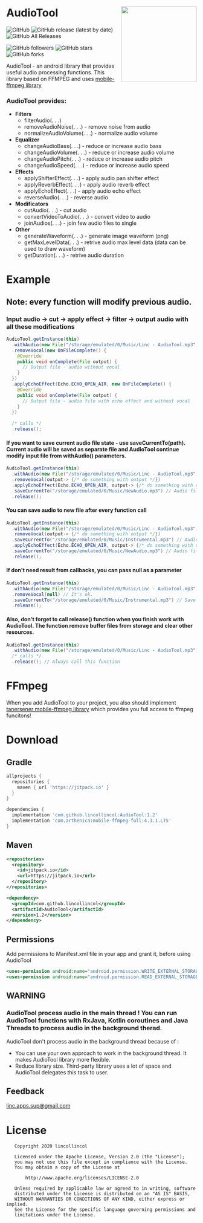 # AudioTool<img align="right" src="https://github.com/lincollincol/AudioTool/blob/master/img/audio_tool_logo.png" width="200" height="200">
![GitHub](https://img.shields.io/github/license/lincollincol/AudioTool?style=flat-square)
![GitHub release (latest by date)](https://img.shields.io/github/v/release/lincollincol/AudioTool?style=flat-square)
![GitHub All Releases](https://img.shields.io/github/downloads/lincollincol/AudioTool/total?color=%23ffaa&style=flat-square)

![GitHub followers](https://img.shields.io/github/followers/lincollincol?style=social)
![GitHub stars](https://img.shields.io/github/stars/lincollincol/AudioTool?style=social)
![GitHub forks](https://img.shields.io/github/forks/lincollincol/AudioTool?style=social)

AudioTool - an android library that provides useful audio processing functions. This library based on FFMPEG and uses <a href="https://github.com/tanersener/mobile-ffmpeg">mobile-ffmpeg library</a>

### AudioTool provides:

<ul>
  <li> <b>Filters</b>
    <ul>
      <li>filterAudio(. . .)</li>
      <li>removeAudioNoise(. . .) - remove noise from audio</li>
      <li>normalizeAudioVolume(. . .) - normalize audio volume</li>
    </ul>
  </li>
  <li> <b>Equalizer</b>
    <ul>
      <li>changeAudioBass(. . .) - reduce or increase audio bass</li>
      <li>changeAudioVolume(. . .) - reduce or increase audio volume</li>
      <li>changeAudioPitch(. . .) - reduce or increase audio pitch</li>
      <li>changeAudioSpeed(. . .) - reduce or increase audio speed</li>
    </ul>
  </li>
  <li> <b>Effects</b>
     <ul>
      <li>applyShifterEffect(. . .) - apply audio pan shifter effect</li>
      <li>applyReverbEffect(. . .) - apply audio reverb effect</li>
      <li>applyEchoEffect(. . .) - apply audio echo effect</li>
      <li>reverseAudio(. . .) - reverse audio</li>
    </ul>
  </li>
    <li> <b>Modificators</b>
     <ul>
      <li>cutAudio(. . .) - cut audio</li>
      <li>convertVideoToAudio(. . .) - convert video to audio</li>
      <li>joinAudios(. . .) - join few audio files to single</li>
    </ul>
  </li>
  </li>
    <li> <b>Other</b>
     <ul>
      <li>generateWaveform(. . .) - generate image waveform (png)</li>
      <li>getMaxLevelData(. . .) - retrive audio max level data (data can be used to draw waveform)</li>
      <li>getDuration(. . .) - retrive audio duration</li>
    </ul>
  </li>
</ul>

# Example
## Note: every function will modify previous audio.
### Input audio -> cut -> apply effect -> filter -> output audio with all these modifications
``` java
AudioTool.getInstance(this)
  .withAudio(new File("/storage/emulated/0/Music/Linc - AudioTool.mp3"))
  .removeVocal(new OnFileComplete() {
    @Override
    public void onComplete(File output) {
      // Output file - audio without vocal
    }
  })
  .applyEchoEffect(Echo.ECHO_OPEN_AIR, new OnFileComplete() {
    @Override
    public void onComplete(File output) {
      // Output file - audio file with echo effect and without vocal 
    }
  })
                      
  /* calls */
  .release();
```
#### If you want to save current audio file state - use saveCurrentTo(path). Current audio will be saved as separate file and AudioTool continue modify input file from withAudio() parameters.
``` java
AudioTool.getInstance(this)
  .withAudio(new File("/storage/emulated/0/Music/Linc - AudioTool.mp3"))
  .removeVocal(output-> {/* do something with output */})
  .applyEchoEffect(Echo.ECHO_OPEN_AIR, output-> {/* do something with output */})
  .saveCurrentTo("/storage/emulated/0/Music/NewAudio.mp3") // Audio file with echo and without vocal
  .release();
```
#### You can save audio to new file after every function call
``` java
AudioTool.getInstance(this)
  .withAudio(new File("/storage/emulated/0/Music/Linc - AudioTool.mp3"))
  .removeVocal(output-> {/* do something with output */})
  .saveCurrentTo("/storage/emulated/0/Music/Instrumental.mp3") // Audio file without vocal
  .applyEchoEffect(Echo.ECHO_OPEN_AIR, output-> {/* do something with output */})
  .saveCurrentTo("/storage/emulated/0/Music/NewAudio.mp3") // Audio file with echo and without vocal
  .release();
```
#### If don't need result from callbacks, you can pass null as a parameter
``` java
AudioTool.getInstance(this)
  .withAudio(new File("/storage/emulated/0/Music/Linc - AudioTool.mp3"))
  .removeVocal(null) // It's ok. 
  .saveCurrentTo("/storage/emulated/0/Music/Instrumental.mp3") // Save audio without vocal to local file 
  .release();
```
#### Also, don't forget to call release() function when you finish work with AudioTool. The function remove buffer files from storage and clear other resources.
``` java
AudioTool.getInstance(this)
  .withAudio(new File("/storage/emulated/0/Music/Linc - AudioTool.mp3"))
  /* calls */
  .release(); // Always call this function 
```
# FFmpeg
When you add AudioTool to your project, you also should implement <a href="https://github.com/tanersener/mobile-ffmpeg">tanersener mobile-ffmpeg library</a> which provides you full access to ffmpeg funcitons!

# Download
## Gradle
``` groovy
allprojects {
  repositories {
    maven { url 'https://jitpack.io' }
  }
}
```
``` groovy
dependencies {
  implementation 'com.github.lincollincol:AudioTool:1.2'
  implementation 'com.arthenica:mobile-ffmpeg-full:4.3.1.LTS'
}
```

## Maven
``` xml
<repositories>
  <repository>
    <id>jitpack.io</id>
    <url>https://jitpack.io</url>
  </repository>
</repositories>
```
``` xml
<dependency>
  <groupId>com.github.lincollincol</groupId>
  <artifactId>AudioTool</artifactId>
  <version>1.2</version>
</dependency>
```
## Permissions
Add permissions to Manifest.xml file in your app and grant it, before using AudioTool
``` xml
<uses-permission android:name="android.permission.WRITE_EXTERNAL_STORAGE" />
<uses-permission android:name="android.permission.READ_EXTERNAL_STORAGE" />
```

## WARNING
### AudioTool process audio in the main thread !  You can run AudioTool functions with RxJava, Kotlin coroutines and Java Threads to process audio in the background therad.
AudioTool don't process audio in the background thread because of :

* You can use your own approach to work in the background thread. It makes AudioTool library more flexible.
* Reduce library size. Third-party library uses a lot of space and AudioTool delegates this task to user.

## Feedback
<a href="https://mail.google.com">linc.apps.sup@gmail.com</a>

# License

```
   Copyright 2020 lincollincol

   Licensed under the Apache License, Version 2.0 (the "License");
   you may not use this file except in compliance with the License.
   You may obtain a copy of the License at

       http://www.apache.org/licenses/LICENSE-2.0

   Unless required by applicable law or agreed to in writing, software
   distributed under the License is distributed on an "AS IS" BASIS,
   WITHOUT WARRANTIES OR CONDITIONS OF ANY KIND, either express or implied.
   See the License for the specific language governing permissions and
   limitations under the License.
```
